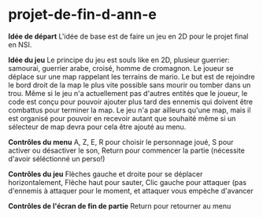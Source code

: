 # projet-de-fin-d-ann-e

**Idée de départ** L'idée de base est de faire un jeu en 2D pour le projet final en NSI.

**Idée du jeu**
Le principe du jeu est souls like en 2D, plusieur guerrier: samourai, guerrier arabe, croisé, homme de cromagnon.
Le joueur se déplace sur une map rappelant les terrains de mario. Le but est de rejoindre le bord droit de la map le plus vite possible sans mourir ou tomber dans un trou. Même si le jeu n'a actuellement pas d'autres entités que le joueur, le code est conçu pour pouvoir ajouter plus tard des ennemis qui doivent être combattus pour terminer la map.
Le jeu n'a par ailleurs qu'une map, mais il est organisé pour pouvoir en recevoir autant que souhaité même si un sélecteur de map devra pour cela être ajouté au menu.

**Contrôles du menu**
A, Z, E, R pour choisir le personnage joué,
S pour activer ou désactiver le son,
Return pour commencer la partie (nécessite d'avoir séléctionné un perso!)

**Contrôles du jeu**
Flèches gauche et droite pour se déplacer horizontalement,
Flèche haut pour sauter,
Clic gauche pour attaquer (pas d'ennemis à attaquer pour le moment, et attaquer vous empèche d'avancer

**Contrôles de l'écran de fin de partie**
Return pour retourner au menu
